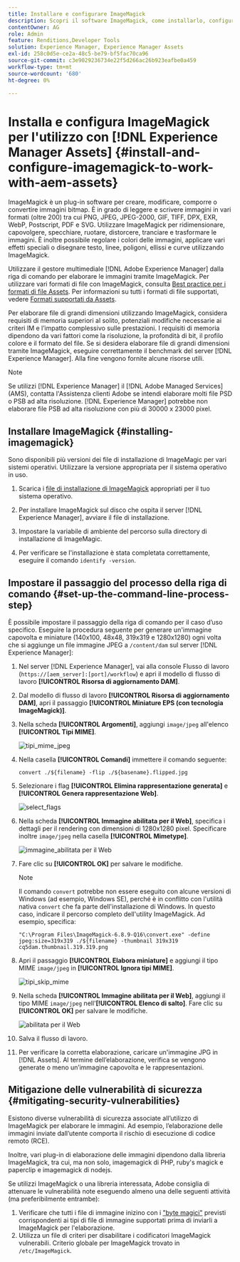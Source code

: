 ```yaml
---
title: Installare e configurare ImageMagick
description: Scopri il software ImageMagick, come installarlo, configurare il passaggio del processo della riga di comando e utilizzarlo per modificare, comporre e generare miniature dalle immagini.
contentOwner: AG
role: Admin
feature: Renditions,Developer Tools
solution: Experience Manager, Experience Manager Assets
exl-id: 258c0d5e-ce2a-48c5-be79-bf5fac70ca96
source-git-commit: c3e9029236734e22f5d266ac26b923eafbe0a459
workflow-type: tm+mt
source-wordcount: '680'
ht-degree: 0%

---
```


# Installa e configura ImageMagick per l&#39;utilizzo con [!DNL Experience Manager Assets] {#install-and-configure-imagemagick-to-work-with-aem-assets}

ImageMagick è un plug-in software per creare, modificare, comporre o convertire immagini bitmap. È in grado di leggere e scrivere immagini in vari formati (oltre 200) tra cui PNG, JPEG, JPEG-2000, GIF, TIFF, DPX, EXR, WebP, Postscript, PDF e SVG. Utilizzare ImageMagick per ridimensionare, capovolgere, specchiare, ruotare, distorcere, tranciare e trasformare le immagini. È inoltre possibile regolare i colori delle immagini, applicare vari effetti speciali o disegnare testo, linee, poligoni, ellissi e curve utilizzando ImageMagick.

Utilizzare il gestore multimediale [!DNL Adobe Experience Manager] dalla riga di comando per elaborare le immagini tramite ImageMagick. Per utilizzare vari formati di file con ImageMagick, consulta [Best practice per i formati di file Assets](/help/assets/assets-file-format-best-practices.md). Per informazioni su tutti i formati di file supportati, vedere [Formati supportati da Assets](/help/assets/assets-formats.md).

Per elaborare file di grandi dimensioni utilizzando ImageMagick, considera requisiti di memoria superiori al solito, potenziali modifiche necessarie ai criteri IM e l’impatto complessivo sulle prestazioni. I requisiti di memoria dipendono da vari fattori come la risoluzione, la profondità di bit, il profilo colore e il formato del file. Se si desidera elaborare file di grandi dimensioni tramite ImageMagick, eseguire correttamente il benchmark del server [!DNL Experience Manager]. Alla fine vengono fornite alcune risorse utili.

>[!NOTE]
>
>Se utilizzi [!DNL Experience Manager] il [!DNL Adobe Managed Services] (AMS), contatta l&#39;Assistenza clienti Adobe se intendi elaborare molti file PSD o PSB ad alta risoluzione. [!DNL Experience Manager] potrebbe non elaborare file PSB ad alta risoluzione con più di 30000 x 23000 pixel.

## Installare ImageMagick {#installing-imagemagick}

Sono disponibili più versioni dei file di installazione di ImageMagic per vari sistemi operativi. Utilizzare la versione appropriata per il sistema operativo in uso.

1. Scarica i [file di installazione di ImageMagick](https://www.imagemagick.org/script/download.php) appropriati per il tuo sistema operativo.
1. Per installare ImageMagick sul disco che ospita il server [!DNL Experience Manager], avviare il file di installazione.

1. Impostare la variabile di ambiente del percorso sulla directory di installazione di ImageMagic.
1. Per verificare se l&#39;installazione è stata completata correttamente, eseguire il comando `identify -version`.

## Impostare il passaggio del processo della riga di comando {#set-up-the-command-line-process-step}

È possibile impostare il passaggio della riga di comando per il caso d’uso specifico. Eseguire la procedura seguente per generare un&#39;immagine capovolta e miniature (140x100, 48x48, 319x319 e 1280x1280) ogni volta che si aggiunge un file immagine JPEG a `/content/dam` sul server [!DNL Experience Manager]:

1. Nel server [!DNL Experience Manager], vai alla console Flusso di lavoro (`https://[aem_server]:[port]/workflow`) e apri il modello di flusso di lavoro **[!UICONTROL Risorsa di aggiornamento DAM]**.
1. Dal modello di flusso di lavoro **[!UICONTROL Risorsa di aggiornamento DAM]**, apri il passaggio **[!UICONTROL Miniature EPS (con tecnologia ImageMagick)]**.
1. Nella scheda **[!UICONTROL Argomenti]**, aggiungi `image/jpeg` all&#39;elenco **[!UICONTROL Tipi MIME]**.

   ![tipi_mime_jpeg](assets/mime_types_jpeg.png)

1. Nella casella **[!UICONTROL Comandi]** immettere il comando seguente:

   `convert ./${filename} -flip ./${basename}.flipped.jpg`

1. Selezionare i flag **[!UICONTROL Elimina rappresentazione generata]** e **[!UICONTROL Genera rappresentazione Web]**.

   ![select_flags](assets/select_flags.png)

1. Nella scheda **[!UICONTROL Immagine abilitata per il Web]**, specifica i dettagli per il rendering con dimensioni di 1280x1280 pixel. Specificare inoltre `image/jpeg` nella casella **[!UICONTROL Mimetype]**.

   ![immagine_abilitata](assets/web_enabled_image.png) per il Web

1. Fare clic su **[!UICONTROL OK]** per salvare le modifiche.

   >[!NOTE]
   >
   >Il comando `convert` potrebbe non essere eseguito con alcune versioni di Windows (ad esempio, Windows SE), perché è in conflitto con l&#39;utilità nativa `convert` che fa parte dell&#39;installazione di Windows. In questo caso, indicare il percorso completo dell&#39;utility ImageMagick. Ad esempio, specifica:
   >
   >
   >`"C:\Program Files\ImageMagick-6.8.9-Q16\convert.exe" -define jpeg:size=319x319 ./${filename} -thumbnail 319x319 cq5dam.thumbnail.319.319.png`

1. Apri il passaggio **[!UICONTROL Elabora miniature]** e aggiungi il tipo MIME `image/jpeg` in **[!UICONTROL Ignora tipi MIME]**.

   ![tipi_skip_mime](assets/skip_mime_types.png)

1. Nella scheda **[!UICONTROL Immagine abilitata per il Web]**, aggiungi il tipo MIME `image/jpeg` nell&#39;**[!UICONTROL Elenco di salto]**. Fare clic su **[!UICONTROL OK]** per salvare le modifiche.

   ![abilitata per il Web](assets/web_enabled.png)

1. Salva il flusso di lavoro.

1. Per verificare la corretta elaborazione, caricare un&#39;immagine JPG in [!DNL Assets]. Al termine dell’elaborazione, verifica se vengono generate o meno un’immagine capovolta e le rappresentazioni.

## Mitigazione delle vulnerabilità di sicurezza {#mitigating-security-vulnerabilities}

Esistono diverse vulnerabilità di sicurezza associate all’utilizzo di ImageMagick per elaborare le immagini. Ad esempio, l’elaborazione delle immagini inviate dall’utente comporta il rischio di esecuzione di codice remoto (RCE).

Inoltre, vari plug-in di elaborazione delle immagini dipendono dalla libreria ImageMagick, tra cui, ma non solo, imagemagick di PHP, ruby&#39;s magick e paperclip e imagemagick di nodejs.

Se utilizzi ImageMagick o una libreria interessata, Adobe consiglia di attenuare le vulnerabilità note eseguendo almeno una delle seguenti attività (ma preferibilmente entrambe):

1. Verificare che tutti i file di immagine inizino con i [&quot;byte magici&quot;](https://en.wikipedia.org/wiki/List_of_file_signatures) previsti corrispondenti ai tipi di file di immagine supportati prima di inviarli a ImageMagick per l&#39;elaborazione.
1. Utilizza un file di criteri per disabilitare i codificatori ImageMagick vulnerabili. Criterio globale per ImageMagick trovato in `/etc/ImageMagick`.
